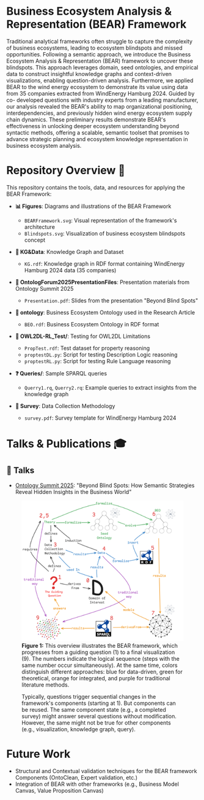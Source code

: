# Business Ecosystem Analysis & Representation (BEAR) Framework

Traditional analytical frameworks often struggle to capture the complexity of business ecosystems, leading to ecosystem blindspots and missed opportunities. Following a semantic approach, we introduce the Business Ecosystem Analysis & Representation (BEAR) framework to uncover these blindspots. This approach leverages domain, seed ontologies, and empirical data to construct insightful knowledge graphs and context-driven
visualizations, enabling question-driven analysis. Furthermore, we applied BEAR to the wind energy ecosystem
to demonstrate its value using data from 35 companies extracted from WindEnergy Hamburg 2024. Guided by co-
developed questions with industry experts from a leading manufacturer, our analysis revealed the BEAR's ability
to map organizational positioning, interdependencies, and previously hidden wind energy ecosystem supply
chain dynamics. These preliminary results demonstrate BEAR's effectiveness in unlocking deeper ecosystem
understanding beyond syntactic methods, offering a scalable, semantic toolset that promises to advance strategic
planning and ecosystem knowledge representation in business ecosystem analysis.

# Repository Overview 📂

This repository contains the tools, data, and resources for applying the BEAR Framework:

- **📊 Figures**: Diagrams and illustrations of the BEAR Framework
  - `BEARFramework.svg`: Visual representation of the framework's architecture
  - `Blindspots.svg`: Visualization of business ecosystem blindspots concept

- **🔄 KG&Data**: Knowledge Graph and Dataset
  - `KG.rdf`: Knowledge graph in RDF format containing WindEnergy Hamburg 2024 data (35 companies)

- **🎯 OntologForum2025PresentationFiles**: Presentation materials from Ontology Summit 2025
  - `Presentation.pdf`: Slides from the presentation "Beyond Blind Spots"

- **🧩 ontology**: Business Ecosystem Ontology used in the Research Article
  - `BEO.rdf`: Business Ecosystem Ontology in RDF format

- **🧪 OWL2DL-RL_Test/**: Testing for OWL2DL Limitations
  - `PropTest.rdf`: Test dataset for property reasoning
  - `proptestDL.py`: Script for testing Description Logic reasoning
  - `proptestRL.py`: Script for testing Rule Language reasoning

- **❓ Queries/**: Sample SPARQL queries
  - `Querry1.rq`, `Querry2.rq`: Example queries to extract insights from the knowledge graph

- **📝 Survey**: Data Collection Methodology
  - `survey.pdf`: Survey template for WindEnergy Hamburg 2024

# Talks & Publications 🎓

## 📢 Talks
- [Ontology Summit 2025](https://ontologforum.com/index.php/OntologySummit2025): "Beyond Blind Spots: How Semantic Strategies Reveal Hidden Insights in the Business World"

<figure>
  <img src="figures/BEARFramework.png" style="max-width: 100%; height: auto;" alt="BEAR Framework Architecture" />
  <figcaption><strong>Figure 1:</strong> This overview illustrates the BEAR framework, which progresses from a guiding question (1) to a final visualization (9). The numbers indicate the logical sequence (steps with the same number occur simultaneously). At the same time, colors distinguish different approaches: blue for data-driven, green for theoretical, orange for integrated, and purple for traditional literature methods.
  
Typically, questions trigger sequential changes in the framework's components (starting at 1). But components can be reused. The same component state (e.g., a completed survey) might answer several questions without modification. However, the same might not be true for other components (e.g., visualization, knowledge graph, query). </figcaption>
</figure>

# Future Work

- Structural and Contextual validation techniques for the BEAR framework Components (OntoClean, Expert validation, etc.)
- Integration of BEAR with other frameworks (e.g., Business Model Canvas, Value Proposition Canvas)
